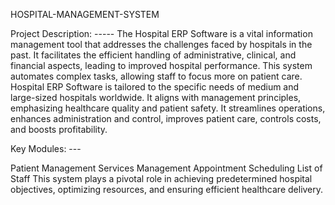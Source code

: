 HOSPITAL-MANAGEMENT-SYSTEM

Project Description: ----- The Hospital ERP Software is a vital information management tool that addresses the challenges faced by hospitals in the past. It facilitates the efficient handling of administrative, clinical, and financial aspects, leading to improved hospital performance. This system automates complex tasks, allowing staff to focus more on patient care. Hospital ERP Software is tailored to the specific needs of medium and large-sized hospitals worldwide. It aligns with management principles, emphasizing healthcare quality and patient safety. It streamlines operations, enhances administration and control, improves patient care, controls costs, and boosts profitability.

Key Modules: ---

Patient Management
Services Management
Appointment Scheduling
List of Staff This system plays a pivotal role in achieving predetermined hospital objectives, optimizing resources, and ensuring efficient healthcare delivery.
